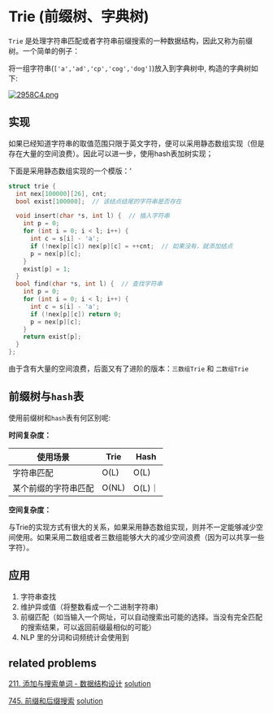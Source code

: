 # Trie (前缀树、字典树)

`Trie` 是处理字符串匹配或者字符串前缀搜索的一种数据结构，因此又称为前缀树。一个简单的例子：

将一组字符串(`['a','ad','cp','cog','dog']`)放入到字典树中, 构造的字典树如下:

[![2958C4.png](https://z3.ax1x.com/2021/05/26/2958C4.png)](https://imgtu.com/i/2958C4)

## 实现

如果已经知道字符串的取值范围只限于英文字符，便可以采用静态数组实现（但是存在大量的空间浪费）。因此可以进一步，使用hash表加树实现；

下面是采用静态数组实现的一个模版：‘

```c++
struct trie {
  int nex[100000][26], cnt;
  bool exist[100000];  // 该结点结尾的字符串是否存在

  void insert(char *s, int l) {  // 插入字符串
    int p = 0;
    for (int i = 0; i < l; i++) {
      int c = s[i] - 'a';
      if (!nex[p][c]) nex[p][c] = ++cnt;  // 如果没有，就添加结点
      p = nex[p][c];
    }
    exist[p] = 1;
  }
  bool find(char *s, int l) {  // 查找字符串
    int p = 0;
    for (int i = 0; i < l; i++) {
      int c = s[i] - 'a';
      if (!nex[p][c]) return 0;
      p = nex[p][c];
    }
    return exist[p];
  }
};
```

由于含有大量的空间浪费，后面又有了进阶的版本：`三数组Trie` 和 `二数组Trie`

## 前缀树与`hash`表
使用前缀树和`hash`表有何区别呢:

**时间复杂度：**

|使用场景|Trie|Hash|
|---|---|---|
|字符串匹配|O(L)|O(L)|
|某个前缀的字符串匹配|O(NL)|O(L)｜

**空间复杂度：**

与Trie的实现方式有很大的关系，如果采用静态数组实现，则并不一定能够减少空间使用。如果采用二数组或者三数组能够大大的减少空间浪费（因为可以共享一些字符）。

## 应用

1. 字符串查找
2. 维护异或值（将整数看成一个二进制字符串)
3. 前缀匹配（如当输入一个网址，可以自动搜索出可能的选择。当没有完全匹配的搜索结果，可以返回前缀最相似的可能）
4. NLP 里的分词和词频统计会使用到
## related problems



[211. 添加与搜索单词 - 数据结构设计](https://leetcode-cn.com/problems/design-add-and-search-words-data-structure/) [solution](../examples/word_dictionary.cpp)

[745. 前缀和后缀搜索](https://leetcode-cn.com/problems/prefix-and-suffix-search/) [solution](../examples/prefix_and_suffix_search.cpp)